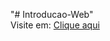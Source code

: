 "# Introducao-Web"  
Visite em: <a href = "https://yribeir013.github.io/Introducao-Web/"> Clique aqui </a>
